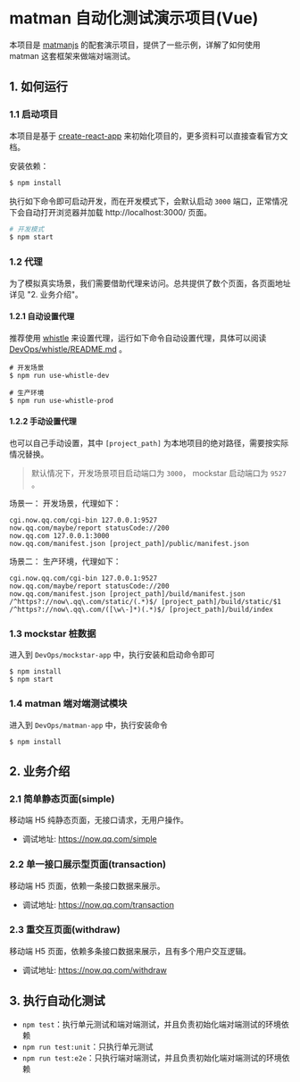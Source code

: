 # matman 自动化测试演示项目(Vue)

本项目是 [matmanjs](https://matmanjs.github.io/matman/) 的配套演示项目，提供了一些示例，详解了如何使用 matman 这套框架来做端对端测试。


## 1. 如何运行

### 1.1 启动项目

本项目是基于 [create-react-app](https://github.com/facebook/create-react-app)  来初始化项目的，更多资料可以直接查看官方文档。

安装依赖：

```sh
$ npm install
```

执行如下命令即可启动开发，而在开发模式下，会默认启动 `3000` 端口，正常情况下会自动打开浏览器并加载 http://localhost:3000/ 页面。

```sh
# 开发模式
$ npm start
```


### 1.2 代理

为了模拟真实场景，我们需要借助代理来访问。总共提供了数个页面，各页面地址详见 "2. 业务介绍"。

#### 1.2.1 自动设置代理

推荐使用 [whistle](https://github.com/avwo/whistle) 来设置代理，运行如下命令自动设置代理，具体可以阅读 [DevOps/whistle/README.md](./DevOps/whistle/README.md) 。

```
# 开发场景
$ npm run use-whistle-dev

# 生产环境
$ npm run use-whistle-prod
```

#### 1.2.2 手动设置代理

也可以自己手动设置，其中 `[project_path]` 为本地项目的绝对路径，需要按实际情况替换。

> 默认情况下，开发场景项目启动端口为 `3000`， mockstar 启动端口为 `9527` 。

场景一： 开发场景，代理如下：

```
cgi.now.qq.com/cgi-bin 127.0.0.1:9527
now.qq.com/maybe/report statusCode://200
now.qq.com 127.0.0.1:3000
now.qq.com/manifest.json [project_path]/public/manifest.json
```

场景二： 生产环境，代理如下：

```
cgi.now.qq.com/cgi-bin 127.0.0.1:9527
now.qq.com/maybe/report statusCode://200
now.qq.com/manifest.json [project_path]/build/manifest.json
/^https?://now\.qq\.com/static/(.*)$/ [project_path]/build/static/$1
/^https?://now\.qq\.com/([\w\-]*)(.*)$/ [project_path]/build/index
```

### 1.3 mockstar 桩数据

进入到 `DevOps/mockstar-app` 中，执行安装和启动命令即可

```
$ npm install
$ npm start
```

### 1.4 matman 端对端测试模块

进入到 `DevOps/matman-app` 中，执行安装命令

```
$ npm install
```

## 2. 业务介绍

### 2.1 简单静态页面(simple)

移动端 H5 纯静态页面，无接口请求，无用户操作。

- 调试地址: https://now.qq.com/simple


### 2.2 单一接口展示型页面(transaction)

移动端 H5 页面，依赖一条接口数据来展示。

- 调试地址: https://now.qq.com/transaction


### 2.3 重交互页面(withdraw)

移动端 H5 页面，依赖多条接口数据来展示，且有多个用户交互逻辑。

- 调试地址: https://now.qq.com/withdraw


## 3. 执行自动化测试


- `npm test`：执行单元测试和端对端测试，并且负责初始化端对端测试的环境依赖
- `npm run test:unit`：只执行单元测试
- `npm run test:e2e`：只执行端对端测试，并且负责初始化端对端测试的环境依赖

